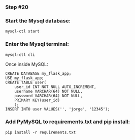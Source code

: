 ### Step #20

### Start the Mysql database:
```
mysql-ctl start
```

### Enter the Mysql terminal:
```
mysql-ctl cli
```

Once inside MySQL:
```
CREATE DATABASE my_flask_app;
USE my_flask_app;
CREATE TABLE user(
    user_id INT NOT NULL AUTO_INCREMENT,
    username VARCHAR(64) NOT NULL,
    password VARCHAR(64) NOT NULL,
    PRIMARY KEY(user_id)
    );
INSERT INTO user VALUES('', 'jorge', '12345');
```
### Add PyMySQL to requirements.txt and pip install:
```
pip install -r requirements.txt
```